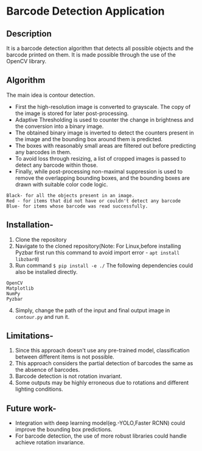 # Barcode Detection Application
## Description
 It is a barcode detection algorithm that detects all possible objects and the barcode printed on them. It is made possible through the use of the OpenCV library.
 
## Algorithm
The main idea is contour detection.
* First the high-resolution image is converted to grayscale. The copy of the image is stored for later post-processing.
* Adaptive Thresholding is used to counter the change in brightness and the conversion into a binary image.
* The obtained binary image is inverted to detect the counters present in the image and the bounding box around them is predicted.
* The boxes with reasonably small areas are filtered out before predicting any barcodes in them.
* To avoid loss through resizing, a list of cropped images is passed to detect any barcode within those.
* Finally, while post-processing non-maximal suppression is used to remove the overlapping bounding boxes, and the bounding boxes are drawn with suitable color code logic.
```
Black- for all the objects present in an image.
Red - for items that did not have or couldn't detect any barcode
Blue- for items whose barcode was read successfully.
```

## Installation-
1. Clone the repository
2. Navigate to the cloned repository(Note: For Linux,before installing Pyzbar first run this command to avoid import error - `apt install libzbar0`)
3. Run command `$ pip install -e ./`
The following dependencies could also be installed directly.
```
OpenCV
Matplotlib
NumPy
Pyzbar
```
4. Simply, change the path of the input and final output image in `contour.py` and run it.

## Limitations-
1. Since this approach doesn't use any pre-trained model, classification between different items is not possible.
2. This approach considers the partial detection of barcodes the same as the absence of barcodes.
3. Barcode detection is not rotation invariant.
4. Some outputs may be highly erroneous due to rotations and different lighting conditions.

## Future work-
* Integration with deep learning model(eg.-YOLO,Faster RCNN) could improve the bounding box predictions.
* For barcode detection, the use of more robust libraries could handle achieve rotation invariance. 
